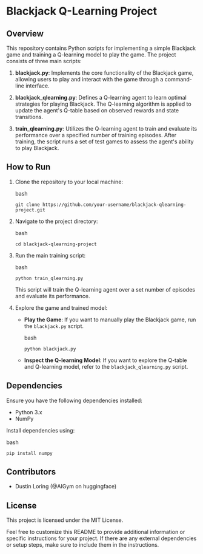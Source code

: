 Blackjack Q-Learning Project
============================

Overview
--------

This repository contains Python scripts for implementing a simple Blackjack game and training a Q-learning model to play the game. The project consists of three main scripts:

1.  **blackjack.py**: Implements the core functionality of the Blackjack game, allowing users to play and interact with the game through a command-line interface.
    
2.  **blackjack\_qlearning.py**: Defines a Q-learning agent to learn optimal strategies for playing Blackjack. The Q-learning algorithm is applied to update the agent's Q-table based on observed rewards and state transitions.
    
3.  **train\_qlearning.py**: Utilizes the Q-learning agent to train and evaluate its performance over a specified number of training episodes. After training, the script runs a set of test games to assess the agent's ability to play Blackjack.
    

How to Run
----------

1.  Clone the repository to your local machine:
    
    bash
    
    `git clone https://github.com/your-username/blackjack-qlearning-project.git`
    
2.  Navigate to the project directory:
    
    bash
    
    `cd blackjack-qlearning-project`
    
3.  Run the main training script:
    
    bash
    
    `python train_qlearning.py`
    
    This script will train the Q-learning agent over a set number of episodes and evaluate its performance.
    
4.  Explore the game and trained model:
    
    *   **Play the Game**: If you want to manually play the Blackjack game, run the `blackjack.py` script.
        
        bash
        
        `python blackjack.py`
        
    *   **Inspect the Q-learning Model**: If you want to explore the Q-table and Q-learning model, refer to the `blackjack_qlearning.py` script.
        

Dependencies
------------

Ensure you have the following dependencies installed:

*   Python 3.x
*   NumPy

Install dependencies using:

bash

`pip install numpy`

Contributors
------------

*   Dustin Loring (@AIGym on huggingface)

License
-------

This project is licensed under the MIT License.

Feel free to customize this README to provide additional information or specific instructions for your project. If there are any external dependencies or setup steps, make sure to include them in the instructions.
